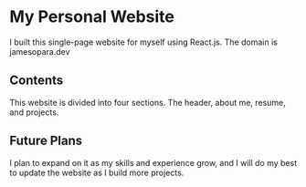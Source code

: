 # My Personal Website

I built this single-page website for myself using React.js. The domain is jamesopara.dev

## Contents

This website is divided into four sections. The header, about me, resume, and projects.

## Future Plans

I plan to expand on it as my skills and experience grow, and I will do my best to update the website as I build more projects.
